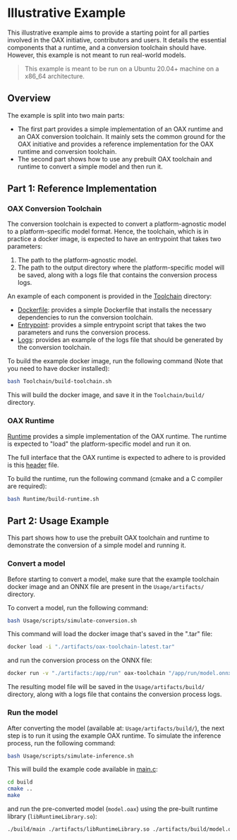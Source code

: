 # Illustrative Example

This illustrative example aims to provide a starting point for all parties involved in the OAX initiative,
contributors and users.
It details the essential components that a runtime, and a conversion toolchain should have. 
However, this example is not meant to run real-world models.

> This example is meant to be run on a Ubuntu 20.04+ machine on a x86_64 architecture.

## Overview

The example is split into two main parts:

- The first part provides a simple implementation of an OAX runtime and an OAX conversion toolchain.
  It mainly sets the common ground for the OAX initiative and provides a reference implementation for the OAX runtime
  and conversion toolchain.
- The second part shows how to use any prebuilt OAX toolchain and runtime to convert a simple model and then run it.

## Part 1: Reference Implementation

### OAX Conversion Toolchain

The conversion toolchain is expected to convert a platform-agnostic model to a platform-specific model format.
Hence, the toolchain, which is in practice a docker image, is expected to have an entrypoint that takes two parameters:

1. The path to the platform-agnostic model.
2. The path to the output directory where the platform-specific model will be saved, along with a logs file that
   contains the conversion process logs.

An example of each component is provided in the [Toolchain](Toolchain) directory:

- [Dockerfile](Toolchain/Dockerfile): provides a simple Dockerfile that installs the necessary dependencies to run the
  conversion toolchain.
- [Entrypoint](Toolchain/src/run-toolchain.sh): provides a simple entrypoint script that takes the two parameters and
  runs the conversion process.
- [Logs](Toolchain/src/dummy_logs.json): provides an example of the logs file that should be generated by the conversion
  toolchain.

To build the example docker image, run the following command (Note that you need to have docker installed):

```bash 
bash Toolchain/build-toolchain.sh
```

This will build the docker image, and save it in the `Toolchain/build/` directory.

### OAX Runtime

[Runtime](Runtime/src/library.c) provides a simple implementation of the OAX runtime.
The runtime is expected to "load" the platform-specific model and run it on.

The full interface that the OAX runtime is expected to adhere to is provided is
this [header](Runtime/include/interface.h) file.

To build the runtime, run the following command (cmake and a C compiler are required):

```bash
bash Runtime/build-runtime.sh
```

## Part 2: Usage Example

This part shows how to use the prebuilt OAX toolchain and runtime to demonstrate the conversion of a simple model and
running it.

### Convert a model

Before starting to convert a model, make sure that the example toolchain docker image and an ONNX file are present in
the `Usage/artifacts/` directory.

To convert a model, run the following command:

```bash
bash Usage/scripts/simulate-conversion.sh
```

This command will load the docker image that's saved in the ".tar" file:

```bash
docker load -i "./artifacts/oax-toolchain-latest.tar"
```

and run the conversion process on the ONNX file:

```bash
docker run -v "./artifacts:/app/run" oax-toolchain "/app/run/model.onnx" "/app/run/build"
```

The resulting model file will be saved in the `Usage/artifacts/build/` directory, along with a logs file that contains
the conversion process logs.

### Run the model

After converting the model (available at: `Usage/artifacts/build/`),
the next step is to run it using the example OAX runtime.
To simulate the inference process, run the following command:

```bash
bash Usage/scripts/simulate-inference.sh
```

This will build the example code available in [main.c](Usage/main.c):

```bash
cd build
cmake ..
make
```

and run the pre-converted model (`model.oax`) using the pre-built runtime library (`libRuntimeLibrary.so`):

```bash
./build/main ./artifacts/libRuntimeLibrary.so ./artifacts/build/model.oax
```
